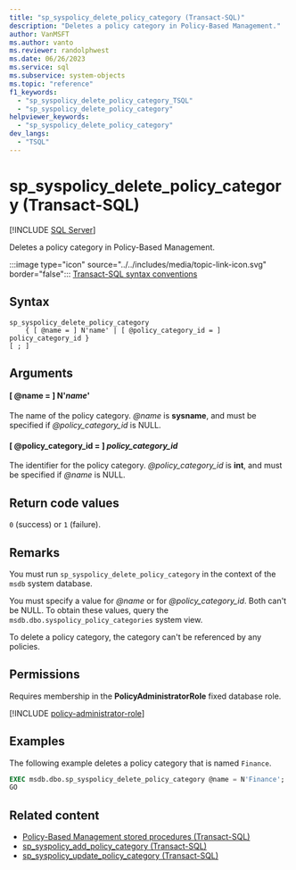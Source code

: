 ```yaml
---
title: "sp_syspolicy_delete_policy_category (Transact-SQL)"
description: "Deletes a policy category in Policy-Based Management."
author: VanMSFT
ms.author: vanto
ms.reviewer: randolphwest
ms.date: 06/26/2023
ms.service: sql
ms.subservice: system-objects
ms.topic: "reference"
f1_keywords:
  - "sp_syspolicy_delete_policy_category_TSQL"
  - "sp_syspolicy_delete_policy_category"
helpviewer_keywords:
  - "sp_syspolicy_delete_policy_category"
dev_langs:
  - "TSQL"
---
```

# sp_syspolicy_delete_policy_category (Transact-SQL)

[!INCLUDE [SQL Server](../../includes/applies-to-version/sqlserver.md)]

Deletes a policy category in Policy-Based Management.

:::image type="icon" source="../../includes/media/topic-link-icon.svg" border="false"::: [Transact-SQL syntax conventions](../../t-sql/language-elements/transact-sql-syntax-conventions-transact-sql.md)

## Syntax

```syntaxsql
sp_syspolicy_delete_policy_category
    { [ @name = ] N'name' | [ @policy_category_id = ] policy_category_id }
[ ; ]
```

## Arguments

#### [ @name = ] N'*name*'

The name of the policy category. *@name* is **sysname**, and must be specified if *@policy_category_id* is NULL.

#### [ @policy_category_id = ] *policy_category_id*

The identifier for the policy category. *@policy_category_id* is **int**, and must be specified if *@name* is NULL.

## Return code values

`0` (success) or `1` (failure).

## Remarks

You must run `sp_syspolicy_delete_policy_category` in the context of the `msdb` system database.

You must specify a value for *@name* or for *@policy_category_id*. Both can't be NULL. To obtain these values, query the `msdb.dbo.syspolicy_policy_categories` system view.

To delete a policy category, the category can't be referenced by any policies.

## Permissions

Requires membership in the **PolicyAdministratorRole** fixed database role.

[!INCLUDE [policy-administrator-role](includes/policy-administrator-role.md)]

## Examples

The following example deletes a policy category that is named `Finance`.

```sql
EXEC msdb.dbo.sp_syspolicy_delete_policy_category @name = N'Finance';
GO
```

## Related content

- [Policy-Based Management stored procedures (Transact-SQL)](policy-based-management-stored-procedures-transact-sql.md)
- [sp_syspolicy_add_policy_category (Transact-SQL)](sp-syspolicy-add-policy-category-transact-sql.md)
- [sp_syspolicy_update_policy_category (Transact-SQL)](sp-syspolicy-update-policy-category-transact-sql.md)
